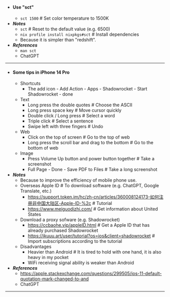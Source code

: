 - #### Use "sct"
    - `sct 1500` # Set color temperature to 1500K
- ***Notes***
    - `sct` # Reset to the default value (e.g. 6500)
    - `nix profile install nixpkgs#sct` # Install dependencies
    - Because it is simpler than "redshift".
- ***References***
    - `man sct`
    - ChatGPT
- ---
- #### Some tips in iPhone 14 Pro
    - Shortcuts
        - The add icon - Add Action - Apps - Shadowrocket - Start Shadowrocket - done
    - Text
        - Long press the double quotes # Choose the ASCII
        - Long press space key # Move cursor quickly
        - Double click / Long press # Select a word
        - Triple click # Select a sentence
        - Swipe left with three fingers # Undo
    - Web
        - Click on the top of screen # Go to the top of web
        - Long press the scroll bar and drag to the bottom # Go to the bottom of web
    - Image
        - Press Volume Up button and power button together # Take a screenshot
        - Full Page - Done - Save PDF to Files # Take a long screenshot
- ***Notes***
    - Because to improve the efficiency of mobile phone use.
    - Overseas Apple ID # To download software (e.g. ChatGPT, Google Translate, etc.)
        - https://support.token.im/hc/zh-cn/articles/360008124173-如何注册非中国大陆区-Apple-ID-%2c # Tutorial
        - https://www.meiguodizhi.com/ # Get information about United States
    - Download a proxy sofware (e.g. Shadowrocket)
        - https://ccbaohe.vip/appleID.html # Get a Apple ID that has already purchased Shadowrocket
        - https://ikuuu.art/user/tutorial?os=ios&client=shadowrocket # Import subscriptions according to the tutorial
    - Disadvantages
        - Heavier than Android # It is tired to hold with one hand, it is also heavy in my pocket
        - WiFi receiving signal ability is weaker than Android
- ***References***
    - https://apple.stackexchange.com/questions/299505/ios-11-default-quotation-mark-changed-to-and
    - ChatGPT
- ---
